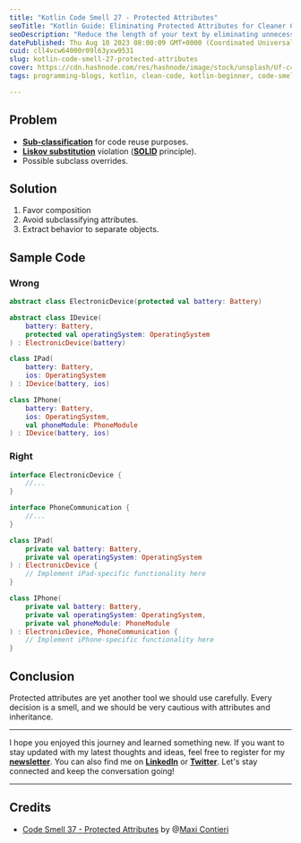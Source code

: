 ```yaml
---
title: "Kotlin Code Smell 27 - Protected Attributes"
seoTitle: "Kotlin Guide: Eliminating Protected Attributes for Cleaner Code"
seoDescription: "Reduce the length of your text by eliminating unnecessary words, using shorter sentences, and focusing on the most important points."
datePublished: Thu Aug 10 2023 08:00:09 GMT+0000 (Coordinated Universal Time)
cuid: cll4vcw64000r09l63yxw9531
slug: kotlin-code-smell-27-protected-attributes
cover: https://cdn.hashnode.com/res/hashnode/image/stock/unsplash/Uf-c4u1usFQ/upload/e5894315f656ab2940d08f90a8558c1c.jpeg
tags: programming-blogs, kotlin, clean-code, kotlin-beginner, code-smell-1

---
```


## Problem

* [**Sub-classification**](https://maximilianocontieri.com/code-smell-11-subclassification-for-code-reuse) for code reuse purposes.
* [**Liskov substitution**](https://en.wikipedia.org/wiki/Liskov_substitution_principle) violation ([**SOLID**](https://en.wikipedia.org/wiki/SOLID) principle).
* Possible subclass overrides.

## Solution

1. Favor composition
2. Avoid subclassifying attributes.
3. Extract behavior to separate objects.

## Sample Code

### Wrong

```kotlin
abstract class ElectronicDevice(protected val battery: Battery)

abstract class IDevice(
    battery: Battery,
    protected val operatingSystem: OperatingSystem
) : ElectronicDevice(battery)

class IPad(
    battery: Battery,
    ios: OperatingSystem
) : IDevice(battery, ios)

class IPhone(
    battery: Battery,
    ios: OperatingSystem,
    val phoneModule: PhoneModule
) : IDevice(battery, ios)
```

### Right

```kotlin
interface ElectronicDevice {
    //...
}

interface PhoneCommunication {
    //...
}

class IPad(
    private val battery: Battery,
    private val operatingSystem: OperatingSystem
) : ElectronicDevice {
    // Implement iPad-specific functionality here
}

class IPhone(
    private val battery: Battery,
    private val operatingSystem: OperatingSystem,
    private val phoneModule: PhoneModule
) : ElectronicDevice, PhoneCommunication {
    // Implement iPhone-specific functionality here
}
```

## Conclusion

Protected attributes are yet another tool we should use carefully. Every decision is a smell, and we should be very cautious with attributes and inheritance.

---

I hope you enjoyed this journey and learned something new. If you want to stay updated with my latest thoughts and ideas, feel free to register for my [**newsletter**](https://yonatankarp.com/newsletter). You can also find me on [**LinkedIn**](https://www.linkedin.com/in/yonatankarp/) or [**Twitter**](https://twitter.com/yonatan_karp). Let's stay connected and keep the conversation going!

---

## Credits

* [Code Smell 37 - Protected Attributes](https://maximilianocontieri.com/code-smell-37-protected-attributes) by @[Maxi Contieri](@mcsee)